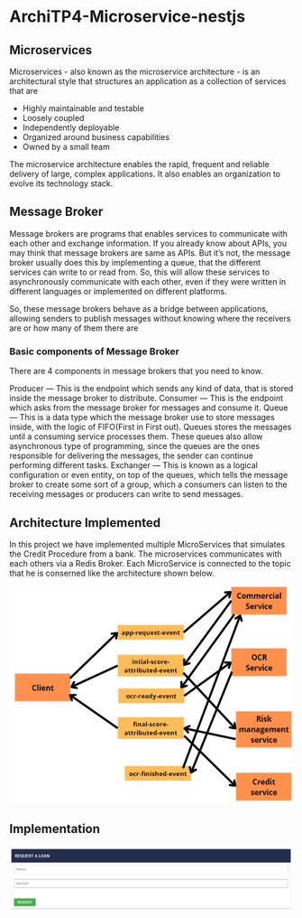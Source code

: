 ﻿# ArchiTP4-Microservice-nestjs
## Microservices

Microservices - also known as the microservice architecture - is an architectural style that structures an application as a collection of services that are

- Highly maintainable and testable
- Loosely coupled
- Independently deployable
- Organized around business capabilities
- Owned by a small team

The microservice architecture enables the rapid, frequent and reliable delivery of large, complex applications. It also enables an organization to evolve its technology stack.

## Message Broker

Message brokers are programs that enables services to communicate with each other and exchange information. If you already know about APIs, you may think that message brokers are same as APIs. But it’s not, the message broker usually does this by implementing a queue, that the different services can write to or read from. So, this will allow these services to asynchronously communicate with each other, even if they were written in different languages or implemented on different platforms.

So, these message brokers behave as a bridge between applications, allowing senders to publish messages without knowing where the receivers are or how many of them there are

### Basic components of Message Broker

There are 4 components in message brokers that you need to know.

Producer — This is the endpoint which sends any kind of data, that is stored inside the message broker to distribute.
Consumer — This is the endpoint which asks from the message broker for messages and consume it.
Queue — This is a data type which the message broker use to store messages inside, with the logic of FIFO(First in First out). Queues stores the messages until a consuming service processes them. These queues also allow asynchronous type of programming, since the queues are the ones responsible for delivering the messages, the sender can continue performing different tasks.
Exchanger — This is known as a logical configuration or even entity, on top of the queues, which tells the message broker to create some sort of a group, which a consumers can listen to the receiving messages or producers can write to send messages.

## Architecture Implemented
In this project we have implemented multiple MicroServices that simulates the Credit Procedure from a bank. The microservices communicates with each others via
a Redis Broker. Each MicroService is connected to the topic that he is conserned like the architecture shown below.

![Screenshot](arch.png)

## Implementation
![Screenshot](ui.png)



